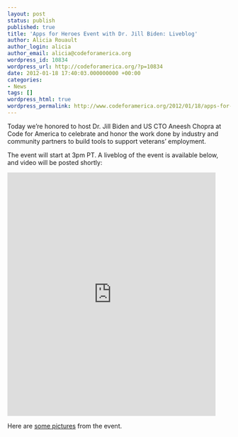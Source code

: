 ```yaml
---
layout: post
status: publish
published: true
title: 'Apps for Heroes Event with Dr. Jill Biden: Liveblog'
author: Alicia Rouault
author_login: alicia
author_email: alicia@codeforamerica.org
wordpress_id: 10834
wordpress_url: http://codeforamerica.org/?p=10834
date: 2012-01-18 17:40:03.000000000 +00:00
categories:
- News
tags: []
wordpress_html: true
wordpress_permalink: http://www.codeforamerica.org/2012/01/18/apps-for-heroes/
---
```


<p>Today we’re honored to host Dr. Jill Biden and US CTO Aneesh Chopra at Code for America to celebrate and honor the work done by industry and community partners to build tools to support veterans’ employment.</p>
<p>The event will start at 3pm PT. A liveblog of the event is available below, and video will be posted shortly:</p>
<p><iframe frameborder="0" height="550px" scrolling="no" src="http://www.coveritlive.com/index2.php/option=com_altcaster/task=viewaltcast/altcast_code=68fec72096/height=550/width=470" width="470px"></iframe></p>
<p>Here are <a href="http://www.flickr.com/photos/codeforamerica/sets/72157628933870483/with/6723379175/" target="_blank">some pictures</a> from the event.</p>

